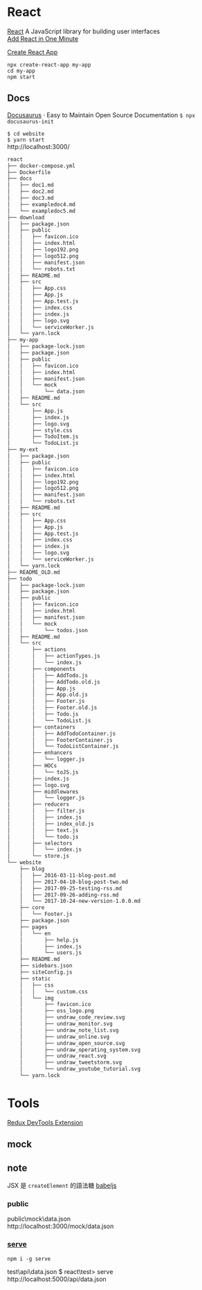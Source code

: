 # React

[React](https://reactjs.org/) A JavaScript library for building user interfaces    
[Add React in One Minute](https://reactjs.org/docs/add-react-to-a-website.html)  


[Create React App](https://reactjs.org/docs/create-a-new-react-app.html)  
```
npx create-react-app my-app
cd my-app
npm start
```

## Docs

[Docusaurus](https://docusaurus.io/zh-CN/) · Easy to Maintain Open Source Documentation
`$ npx docusaurus-init`

`$ cd website`  
`$ yarn start`  
http://localhost:3000/

```html
react
├── docker-compose.yml
├── Dockerfile
├── docs
│   ├── doc1.md
│   ├── doc2.md
│   ├── doc3.md
│   ├── exampledoc4.md
│   └── exampledoc5.md
├── download
│   ├── package.json
│   ├── public
│   │   ├── favicon.ico
│   │   ├── index.html
│   │   ├── logo192.png
│   │   ├── logo512.png
│   │   ├── manifest.json
│   │   └── robots.txt
│   ├── README.md
│   ├── src
│   │   ├── App.css
│   │   ├── App.js
│   │   ├── App.test.js
│   │   ├── index.css
│   │   ├── index.js
│   │   ├── logo.svg
│   │   └── serviceWorker.js
│   └── yarn.lock
├── my-app
│   ├── package-lock.json
│   ├── package.json
│   ├── public
│   │   ├── favicon.ico
│   │   ├── index.html
│   │   ├── manifest.json
│   │   └── mock
│   │       └── data.json
│   ├── README.md
│   └── src
│       ├── App.js
│       ├── index.js
│       ├── logo.svg
│       ├── style.css
│       ├── TodoItem.js
│       └── TodoList.js
├── my-ext
│   ├── package.json
│   ├── public
│   │   ├── favicon.ico
│   │   ├── index.html
│   │   ├── logo192.png
│   │   ├── logo512.png
│   │   ├── manifest.json
│   │   └── robots.txt
│   ├── README.md
│   ├── src
│   │   ├── App.css
│   │   ├── App.js
│   │   ├── App.test.js
│   │   ├── index.css
│   │   ├── index.js
│   │   ├── logo.svg
│   │   └── serviceWorker.js
│   └── yarn.lock
├── README_OLD.md
├── todo
│   ├── package-lock.json
│   ├── package.json
│   ├── public
│   │   ├── favicon.ico
│   │   ├── index.html
│   │   ├── manifest.json
│   │   └── mock
│   │       └── todos.json
│   ├── README.md
│   └── src
│       ├── actions
│       │   ├── actionTypes.js
│       │   └── index.js
│       ├── components
│       │   ├── AddTodo.js
│       │   ├── AddTodo.old.js
│       │   ├── App.js
│       │   ├── App.old.js
│       │   ├── Footer.js
│       │   ├── Footer.old.js
│       │   ├── Todo.js
│       │   └── TodoList.js
│       ├── containers
│       │   ├── AddTodoContainer.js
│       │   ├── FooterContainer.js
│       │   └── TodoListContainer.js
│       ├── enhancers
│       │   └── logger.js
│       ├── HOCs
│       │   └── toJS.js
│       ├── index.js
│       ├── logo.svg
│       ├── middlewares
│       │   └── logger.js
│       ├── reducers
│       │   ├── filter.js
│       │   ├── index.js
│       │   ├── index_old.js
│       │   ├── text.js
│       │   └── todo.js
│       ├── selectors
│       │   └── index.js
│       └── store.js
└── website
    ├── blog
    │   ├── 2016-03-11-blog-post.md
    │   ├── 2017-04-10-blog-post-two.md
    │   ├── 2017-09-25-testing-rss.md
    │   ├── 2017-09-26-adding-rss.md
    │   └── 2017-10-24-new-version-1.0.0.md
    ├── core
    │   └── Footer.js
    ├── package.json
    ├── pages
    │   └── en
    │       ├── help.js
    │       ├── index.js
    │       └── users.js
    ├── README.md
    ├── sidebars.json
    ├── siteConfig.js
    ├── static
    │   ├── css
    │   │   └── custom.css
    │   └── img
    │       ├── favicon.ico
    │       ├── oss_logo.png
    │       ├── undraw_code_review.svg
    │       ├── undraw_monitor.svg
    │       ├── undraw_note_list.svg
    │       ├── undraw_online.svg
    │       ├── undraw_open_source.svg
    │       ├── undraw_operating_system.svg
    │       ├── undraw_react.svg
    │       ├── undraw_tweetstorm.svg
    │       └── undraw_youtube_tutorial.svg
    └── yarn.lock
```


# Tools

[Redux DevTools Extension](https://github.com/zalmoxisus/redux-devtools-extension)  

## mock 


## note

JSX 是 `createElement` 的語法糖
[babeljs](https://babeljs.io/repl#?browsers=&build=&builtIns=false&spec=false&loose=false&code_lz=DwCwjABAxgNghgZwQXgEQDs4FsCmqB8IOMMA9hAE45xQAuwA9OPkA&debug=false&forceAllTransforms=false&shippedProposals=false&circleciRepo=&evaluate=false&fileSize=false&timeTravel=false&sourceType=module&lineWrap=true&presets=es2015%2Creact%2Cstage-2&prettier=false&targets=&version=7.7.7&externalPlugins=)

### public
public\mock\data.json   
http://localhost:3000/mock/data.json  

### [serve](https://www.npmjs.com/package/serve) 
`npm i -g serve`

test\api\data.json 
$ react\test> serve  
http://localhost:5000/api/data.json  

